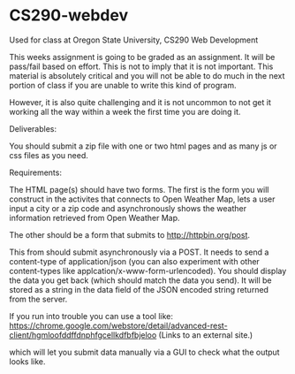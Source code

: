 # CS290-webdev
Used for class at Oregon State University, CS290 Web Development

This weeks assignment is going to be graded as an assignment. It will be pass/fail based on effort. This is not to imply that it is not important. This material is absolutely critical and you will not be able to do much in the next portion of class if you are unable to write this kind of program.

However, it is also quite challenging and it is not uncommon to not get it working all the way within a week the first time you are doing it.

Deliverables:

You should submit a zip file with one or two html pages and as many js or css files as you need.

Requirements:

The HTML page(s) should have two forms. The first is the form you will construct in the activites that connects to Open Weather Map, lets a user input a city or a zip code and asynchronously shows the weather information retrieved from Open Weather Map.

The other should be a form that submits to http://httpbin.org/post.

This from should submit asynchronously via a POST. It needs to send a content-type of application/json (you can also experiment with other content-types like applcation/x-www-form-urlencoded). You should display the data you get back (which should match the data you send). It will be stored as a string in the data field of the JSON encoded string returned from the server.

If you run into trouble you can use a tool like: https://chrome.google.com/webstore/detail/advanced-rest-client/hgmloofddffdnphfgcellkdfbfbjeloo (Links to an external site.)

which will let you submit data manually via a GUI to check what the output looks like.
